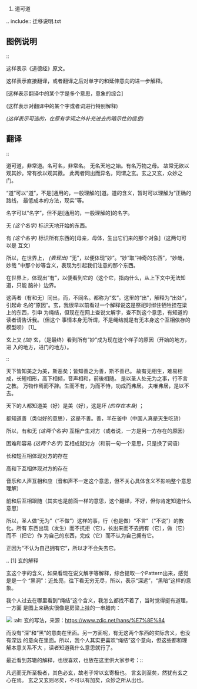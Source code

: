     
1. 道可道

.. include:: 迁移说明.txt

## 图例说明

::

  这样表示《道德经》原文。

这样表示直接翻译，或者翻译之后对单字的和延伸意向的进一步解释。

[这样表示翻译中的某个字是多个意思，意象的综合]

(这样表示对翻译中的某个字或者词进行特别解释)

*(这样表示可选的，在原有字词之外补充进去的暗示性的信息)*
  
## 翻译

::

  道可道，非常道。名可名，非常名。
  无名天地之始。有名万物之母。
  故常无欲以观其妙。常有欲以观其徼。
  此两者同出而异名，同谓之玄。玄之又玄，众妙之门。

“道”可以“道”，不是[通用的，一般理解的]道。道的含义，暂时可以理解为“正确的路线，
最低成本的方法，现实”等。

名字可以“名字”，但不是[通用的，一般理解的]的名字。

无 *(这个名字)* 标识天地开始的东西。

有 *(这个名字)* 标识所有东西的[母亲，母体，生出它们来的那个对象]（这两句可以是
互文）

所以，在世界上， *(表现出)* “无”，以便体现“妙”。“妙”取“神奇的东西”，“妙哉，妙哉
”中那个妙等含义，表现为引起我们注意的那个东西。

在世界上，体现出“有”，以便看到它的（这个它，指向什么，从上下文中无法知道，只能
脑补）边界。

这两者（有和无）同出，而，不同名。都称为“玄”。这里的“出”，解释为“出处”，引起命
名的“原因”。玄，我很早以前看过一个解释说这是祭祀时绑住牺牲挂在梁上的东西，引申
为绳结，但现在在网上查说文解字，查不到这个意思，有知道的读者请告诉我。（但这个
事情本身无所谓，不是绳结就是有无本身这个互相依存的模型呗） [1]_

玄上又 *(加)* 玄，（是最终）看到所有“妙”成为现在这个样子的原因（开始的地方，进
入的地方，进门的地方）。

::

  天下皆知美之为美，斯恶矣；皆知善之为善，斯不善已。
  故有无相生，难易相成，长短相形，高下相倾，音声相和，前後相随。
  是以圣人处无为之事，行不言之教。
  万物作焉而不辞。生而不有，为而不恃，功成而弗居。
  夫唯弗居，是以不去。

天下的人都知道美（好）是美（好），这是坏 *(的存在本身)* ；

都知道善（类似好的意思），这是不善。善，羊在釜中（中国人真是天生吃货）

所以，有和无 *(这两个名字)* 互相产生对方（或者说，一方是另一方存在的原因）

困难和容易 *(这两个名字)* 互相成就对方（和前一句一个意思，只是换了词语）

长和短互相体现对方的存在

高和下互相体现对方的存在

音乐和人声互相和应（音和声不一定这个意思，但不关心具体含义不影响整个意思理解）

前和后互相跟随（其实也是前面一样的意思，这个翻译，不好，但你肯定知道什么意思）

所以，圣人做“无为”（“不做”）这样的事，行（也是做）“不言”（“不说”）的教化。所有
东西出现（发生）而不抗拒（它），长出来而不去拥有（它），做（它）而不（把它）作
为自己的东西，完成（它）而不认为自己拥有它。

正因为“不认为自己拥有它”，所以才不会失去它。
  
.. [1] 玄的解释

玄这个字的含义，如果看现在说文解字等解释，综合提取一个Pattern出来，感觉是是一个
“黑洞”：近处亮，往下看无穷无尽，所以，表示“深远”，“黑暗”这样的意象。

我个人过去在哪里看到“绳结”这个含义，我怎么都找不着了，当时觉得挺有道理，一方面
是图上来确实很像是房梁上挂的一串腊肉：

![](_static/玄.jpg)
  :alt: 玄的写法，来源：https://www.zdic.net/hans/%E7%8E%84

而没有“深”和“黑”的意向在里面。另一方面呢，有无这两个东西的实际含义，也没有深远
的意向在里面。所以，我个人其实更喜欢“绳结”这个意向，但这些都和理解本意关系不大
，读者知道我什么意思就行了。

最近看到苏辙的解释，也很喜欢，也放在这里供大家参考：::

  凡远而无所至极者，其色必玄，故老子常以玄寄极也。
  言玄则至矣，然犹有玄之心在焉。
  玄之又玄则尽矣，不可以有加矣，众妙之所从出也。
